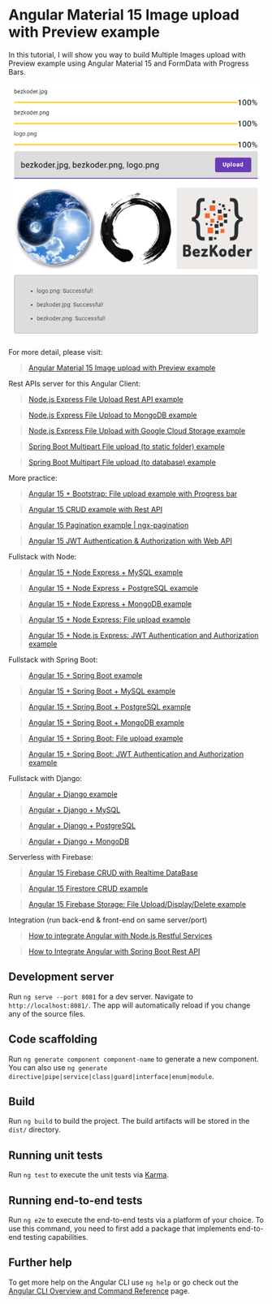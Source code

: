 # Angular Material 15 Image upload with Preview example

In this tutorial, I will show you way to build Multiple Images upload with Preview example using Angular Material 15 and FormData with Progress Bars.

![angular-material-15-image-upload-preview-example](angular-material-15-image-upload-preview-example.png)

For more detail, please visit:
> [Angular Material 15 Image upload with Preview example](https://www.bezkoder.com/angular-material-15-image-upload-preview/)

Rest APIs server for this Angular Client:
> [Node.js Express File Upload Rest API example](https://www.bezkoder.com/node-js-express-file-upload/)

> [Node.js Express File Upload to MongoDB example](https://www.bezkoder.com/node-js-upload-store-images-mongodb/)

> [Node.js Express File Upload with Google Cloud Storage example](https://www.bezkoder.com/google-cloud-storage-nodejs-upload-file/)

> [Spring Boot Multipart File upload (to static folder) example](https://www.bezkoder.com/spring-boot-file-upload/)

> [Spring Boot Multipart File upload (to database) example](https://www.bezkoder.com/spring-boot-upload-file-database/)

More practice:
> [Angular 15 + Bootstrap: File upload example with Progress bar](https://www.bezkoder.com/angular-15-file-upload/)

> [Angular 15 CRUD example with Rest API](https://www.bezkoder.com/angular-15-crud-example/)

> [Angular 15 Pagination example | ngx-pagination](https://www.bezkoder.com/angular-15-pagination-ngx/)

> [Angular 15 JWT Authentication & Authorization with Web API](https://www.bezkoder.com/angular-15-jwt-auth/)

Fullstack with Node:
> [Angular 15 + Node Express + MySQL example](https://www.bezkoder.com/angular-15-node-js-express-mysql/)

> [Angular 15 + Node Express + PostgreSQL example](https://www.bezkoder.com/angular-15-node-js-express-postgresql/)

> [Angular 15 + Node Express + MongoDB example](https://www.bezkoder.com/angular-15-node-js-express-mongodb/)

> [Angular 15 + Node Express: File upload example](https://www.bezkoder.com/angular-15-node-express-file-upload/)

> [Angular 15 + Node.js Express: JWT Authentication and Authorization example](https://www.bezkoder.com/node-js-angular-15-jwt-auth/)

Fullstack with Spring Boot:
> [Angular 15 + Spring Boot example](https://www.bezkoder.com/spring-boot-angular-15-crud/)

> [Angular 15 + Spring Boot + MySQL example](https://www.bezkoder.com/spring-boot-angular-15-mysql/)

> [Angular 15 + Spring Boot + PostgreSQL example](https://www.bezkoder.com/spring-boot-angular-15-postgresql/)

> [Angular 15 + Spring Boot + MongoDB example](https://www.bezkoder.com/spring-boot-angular-15-mongodb/)

> [Angular 15 + Spring Boot: File upload example](https://www.bezkoder.com/angular-15-spring-boot-file-upload/)

> [Angular 15 + Spring Boot: JWT Authentication and Authorization example](https://www.bezkoder.com/angular-15-spring-boot-jwt-auth/)

Fullstack with Django:
> [Angular + Django example](https://www.bezkoder.com/django-angular-13-crud-rest-framework/)

> [Angular + Django + MySQL](https://www.bezkoder.com/django-angular-mysql/)

> [Angular + Django + PostgreSQL](https://www.bezkoder.com/django-angular-postgresql/)

> [Angular + Django + MongoDB](https://www.bezkoder.com/django-angular-mongodb/)

Serverless with Firebase:
> [Angular 15 Firebase CRUD with Realtime DataBase](https://www.bezkoder.com/angular-15-firebase-crud/)

> [Angular 15 Firestore CRUD example](https://www.bezkoder.com/angular-15-firestore-crud/)

> [Angular 15 Firebase Storage: File Upload/Display/Delete example](https://www.bezkoder.com/angular-15-firebase-storage/)

Integration (run back-end & front-end on same server/port)
> [How to integrate Angular with Node.js Restful Services](https://www.bezkoder.com/integrate-angular-12-node-js/)

> [How to Integrate Angular with Spring Boot Rest API](https://www.bezkoder.com/integrate-angular-12-spring-boot/)

## Development server

Run `ng serve --port 8081` for a dev server. Navigate to `http://localhost:8081/`. The app will automatically reload if you change any of the source files.

## Code scaffolding

Run `ng generate component component-name` to generate a new component. You can also use `ng generate directive|pipe|service|class|guard|interface|enum|module`.

## Build

Run `ng build` to build the project. The build artifacts will be stored in the `dist/` directory.

## Running unit tests

Run `ng test` to execute the unit tests via [Karma](https://karma-runner.github.io).

## Running end-to-end tests

Run `ng e2e` to execute the end-to-end tests via a platform of your choice. To use this command, you need to first add a package that implements end-to-end testing capabilities.

## Further help

To get more help on the Angular CLI use `ng help` or go check out the [Angular CLI Overview and Command Reference](https://angular.io/cli) page.